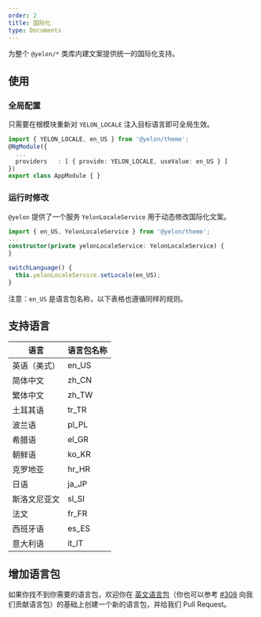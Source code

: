 ```yaml
---
order: 2
title: 国际化
type: Documents
---
```


为整个 `@yelon/*` 类库内建文案提供统一的国际化支持。

## 使用

### 全局配置

只需要在根模块重新对 `YELON_LOCALE` 注入目标语言即可全局生效。

```ts
import { YELON_LOCALE, en_US } from '@yelon/theme';
@NgModule({
  ...
  providers   : [ { provide: YELON_LOCALE, useValue: en_US } ]
})
export class AppModule { }
```

### 运行时修改

`@yelon` 提供了一个服务 `YelonLocaleService` 用于动态修改国际化文案。

```ts
import { en_US, YelonLocaleService } from '@yelon/theme';
...
constructor(private yelonLocaleService: YelonLocaleService) {
}

switchLanguage() {
  this.yelonLocaleService.setLocale(en_US);
}
```

注意：`en_US` 是语言包名称，以下表格也遵循同样的规则。

## 支持语言

| 语言 | 语言包名称 |
|----|-------|
| 英语（美式） | en_US |
| 简体中文 | zh_CN |
| 繁体中文 | zh_TW |
| 土耳其语 | tr_TR |
| 波兰语 | pl_PL |
| 希腊语 | el_GR |
| 朝鲜语 | ko_KR |
| 克罗地亚 | hr_HR |
| 日语 | ja_JP |
| 斯洛文尼亚文 | sl_SI |
| 法文 | fr_FR |
| 西班牙语 | es_ES |
| 意大利语 | it_IT |


## 增加语言包

如果你找不到你需要的语言包，欢迎你在 [英文语言包](https://github.com/hbyunzai/yelon/tree/master/packages/theme/src/locale/languages/en-US.ts)（你也可以参考 [#308](https://github.com/hbyunzai/yelon/pull/308) 向我们贡献语言包）的基础上创建一个新的语言包，并给我们 Pull Request。
